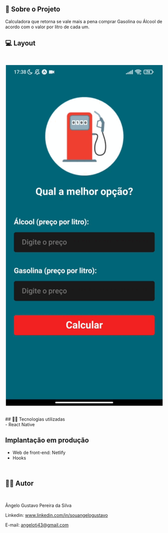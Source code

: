 ## 🔗 Sobre o Projeto

<p>
Calculadora que retorna se vale mais a pena comprar Gasolina ou Álcool de acordo com o valor por litro de cada um. 
</p>


## 💻 Layout 
<br>
<p align='center'>
<img width='500' src='/assets/gif-demo/demo.gif'>
</p>

<br>
## 🧑‍💻 Tecnologias utilizadas

<br>
- React Native
<br>

## Implantação em produção

- Web de front-end: Netlify
- Hooks
<br>

## 🧑‍💻 Autor
<br>

Ângelo Gustavo Pereira da Silva

Linkedin: www.linkedin.com/in/souangelogustavo

E-mail: angelotj43@gmail.com
